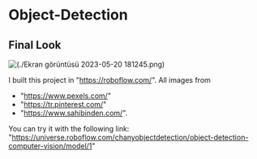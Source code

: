 # Object-Detection
## Final Look
![(./Ekran görüntüsü 2023-05-20 181245.png)](https://github.com/Pharaoh-C/Object-Detection/blob/main/images/Ekran%20g%C3%B6r%C3%BCnt%C3%BCs%C3%BC%202023-05-20%20180936.png?raw=true)




I built this project in "https://roboflow.com/". All images from 
* "https://www.pexels.com/"
* "https://tr.pinterest.com/"
* "https://www.sahibinden.com/".


You can try it with the following link:
"https://universe.roboflow.com/chanyobjectdetection/object-detection-computer-vision/model/1"
